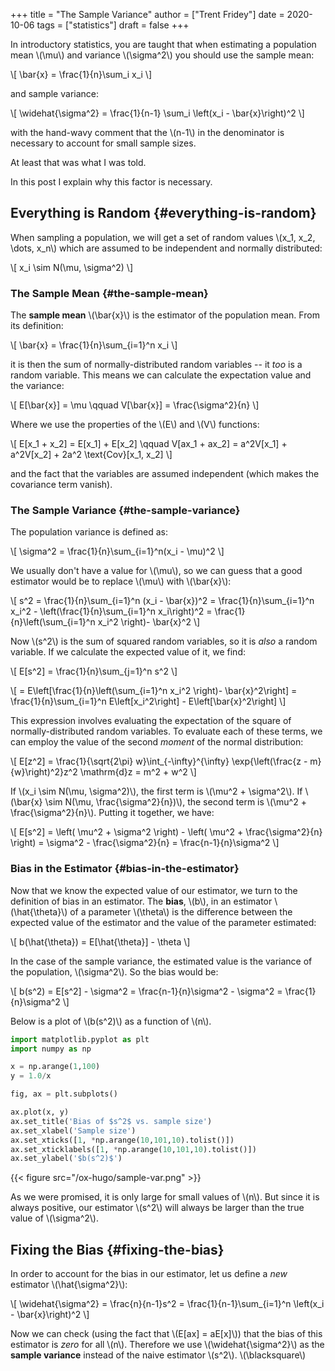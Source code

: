 +++
title = "The Sample Variance"
author = ["Trent Fridey"]
date = 2020-10-06
tags = ["statistics"]
draft = false
+++

In introductory statistics, you are taught that when estimating a population mean \\(\mu\\) and variance \\(\sigma^2\\) you should use the sample mean:

\\[
\bar{x} = \frac{1}{n}\sum\_i x\_i
\\]

and sample variance:

\\[
\widehat{\sigma^2} = \frac{1}{n-1} \sum\_i \left(x\_i - \bar{x}\right)^2
\\]

with the hand-wavy comment that the \\(n-1\\) in the denominator is necessary to account for small sample sizes.

At least that was what I was told.

In this post I explain why this factor is necessary.


## Everything is Random {#everything-is-random}

When sampling a population, we will get a set of random values \\(x\_1, x\_2, \dots, x\_n\\) which are assumed to be independent and normally distributed:

\\[
  x\_i \sim N(\mu, \sigma^2)
  \\]


### The Sample Mean {#the-sample-mean}

The **sample mean** \\(\bar{x}\\) is the estimator of the population mean.
From its definition:

\\[
   \bar{x} = \frac{1}{n}\sum\_{i=1}^n x\_i
   \\]

it is then the sum of normally-distributed random variables -- it _too_ is a random variable.
This means we can calculate the expectation value and the variance:

\\[
   E[\bar{x}] = \mu \qquad V[\bar{x}] = \frac{\sigma^2}{n}
   \\]

Where we use the properties of the \\(E\\) and \\(V\\) functions:

\\[
   E[x\_1 + x\_2] = E[x\_1] + E[x\_2] \qquad V[ax\_1 + ax\_2] = a^2V[x\_1] + a^2V[x\_2] + 2a^2 \text{Cov}[x\_1, x\_2]
   \\]

and the fact that the variables are assumed independent (which makes the covariance term vanish).


### The Sample Variance {#the-sample-variance}

The population variance is defined as:

\\[
   \sigma^2 = \frac{1}{n}\sum\_{i=1}^n(x\_i - \mu)^2
   \\]

We usually don't have a value for \\(\mu\\), so we can guess that a good estimator would be to replace \\(\mu\\) with \\(\bar{x}\\):

\\[
   s^2 = \frac{1}{n}\sum\_{i=1}^n (x\_i - \bar{x})^2
   = \frac{1}{n}\sum\_{i=1}^n x\_i^2 - \left(\frac{1}{n}\sum\_{i=1}^n x\_i\right)^2
   =  \frac{1}{n}\left(\sum\_{i=1}^n x\_i^2 \right)- \bar{x}^2
   \\]

Now \\(s^2\\) is the sum of squared random variables, so it is _also_ a random variable.
If we calculate the expected value of it, we find:

\\[
   E[s^2] = \frac{1}{n}\sum\_{j=1}^n s^2
   \\]

\\[
    = E\left[\frac{1}{n}\left(\sum\_{i=1}^n x\_i^2 \right)- \bar{x}^2\right]
    = \frac{1}{n}\sum\_{i=1}^n E\left[x\_i^2\right] - E\left[\bar{x}^2\right]
   \\]

This expression involves evaluating the expectation of the square of normally-distributed random variables. To evaluate each of these terms, we can employ the value of the second _moment_ of the normal distribution:

\\[
  E[z^2] = \frac{1}{\sqrt{2\pi} w}\int\_{-\infty}^{\infty} \exp{\left(\frac{z - m}{w}\right)^2}z^2  \mathrm{d}z
  = m^2 + w^2
  \\]

If \\(x\_i \sim N(\mu, \sigma^2)\\), the first term is \\(\mu^2 + \sigma^2\\).
If \\(\bar{x} \sim N(\mu, \frac{\sigma^2}{n})\\), the second term is \\(\mu^2 + \frac{\sigma^2}{n}\\).
Putting it together, we have:

\\[
  E[s^2] = \left( \mu^2 + \sigma^2 \right) - \left( \mu^2 + \frac{\sigma^2}{n} \right)
  = \sigma^2 - \frac{\sigma^2}{n}
  = \frac{n-1}{n}\sigma^2
  \\]


### Bias in the Estimator {#bias-in-the-estimator}

Now that we know the expected value of our estimator, we turn to the definition of bias in an estimator.
The ****bias****, \\(b\\), in an estimator \\(\hat{\theta}\\) of a parameter \\(\theta\\) is the difference between the expected value of the estimator and the value of the parameter estimated:

\\[
   b(\hat{\theta}) = E[\hat{\theta}] - \theta
   \\]

In the case of the sample variance, the estimated value is the variance of the population, \\(\sigma^2\\).
So the bias would be:

\\[
   b(s^2) = E[s^2] - \sigma^2
   = \frac{n-1}{n}\sigma^2 - \sigma^2
   = \frac{1}{n}\sigma^2
   \\]

Below is a plot of \\(b(s^2)\\) as a function of \\(n\\).

```python
import matplotlib.pyplot as plt
import numpy as np

x = np.arange(1,100)
y = 1.0/x

fig, ax = plt.subplots()

ax.plot(x, y)
ax.set_title('Bias of $s^2$ vs. sample size')
ax.set_xlabel('Sample size')
ax.set_xticks([1, *np.arange(10,101,10).tolist()])
ax.set_xticklabels([1, *np.arange(10,101,10).tolist()])
ax.set_ylabel('$b(s^2)$')

```

{{< figure src="/ox-hugo/sample-var.png" >}}

As we were promised, it is only large for small values of \\(n\\).
But since it is always positive, our estimator \\(s^2\\) will always be larger than the true value of \\(\sigma^2\\).


## Fixing the Bias {#fixing-the-bias}

In order to account for the bias in our estimator, let us define a _new_ estimator \\(\hat{\sigma^2}\\):

\\[
  \widehat{\sigma^2} = \frac{n}{n-1}s^2
  = \frac{1}{n-1}\sum\_{i=1}^n \left(x\_i - \bar{x}\right)^2
  \\]

Now we can check (using the fact that \\(E[ax] = aE[x]\\)) that the bias of this estimator is _zero_ for all \\(n\\).
Therefore we use \\(\widehat{\sigma^2}\\) as the **sample variance** instead of the naive estimator \\(s^2\\). \\(\blacksquare\\)
